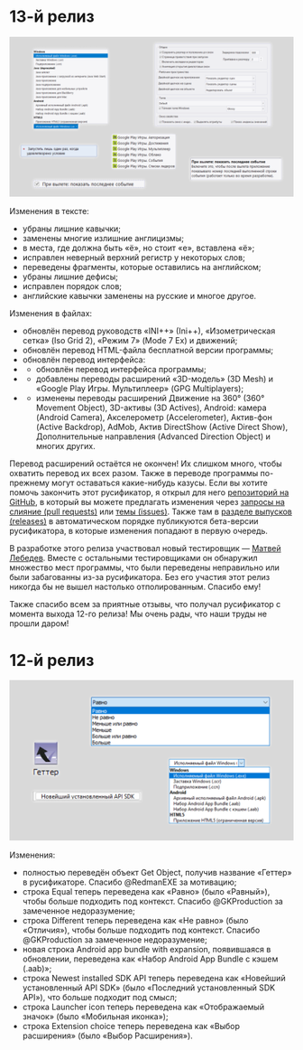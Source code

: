 # 13-й релиз

![image](Ассеты/13.png)

Изменения в тексте:

* убраны лишние кавычки;
* заменены многие излишние англицизмы;
* в места, где должна быть «ё», но стоит «е», вставлена «ё»;
* исправлен неверный верхний регистр у некоторых слов;
* переведены фрагменты, которые оставились на английском;
* убраны лишние дефисы;
* исправлен порядок слов;
* английские кавычки заменены на русские и многое другое.

Изменения в файлах:

* обновлён перевод руководств «INI++» (Ini++), «Изометрическая сетка» (Iso Grid 2), «Режим 7» (Mode 7 Ex) и движений;
* обновлён перевод HTML-файла бесплатной версии программы;
* обновлён перевод интерфейса:
* * обновлён перевод интерфейса программы;
* * добавлены переводы расширений «3D-модель» (3D Mesh) и «Google Play Игры. Мультиплеер» (GPG Multiplayers);
* * изменены переводы расширений Движение на 360° (360° Movement Object), 3D-активы (3D Actives), Android: камера (Android Camera), Акселерометр (Accelerometer), Актив-фон (Active Backdrop), AdMob, Актив DirectShow (Active Direct Show), Дополнительные направления (Advanced Direction Object) и многих других.

Перевод расширений остаётся не окончен! Их слишком много, чтобы охватить перевод их всех разом. Также в переводе программы по-прежнему могут оставаться какие-нибудь казусы. Если вы хотите помочь закончить этот русификатор, я открыл для него [репозиторий на GitHub](https://github.com/RushanM/Clickteam-Fusion-2.5-Russian-Language), в который вы можете предлагать изменения через [запросы на слияние (pull requests)](https://github.com/RushanM/Clickteam-Fusion-2.5-Russian-Language/pulls) или [темы (issues)](https://github.com/RushanM/Clickteam-Fusion-2.5-Russian-Language/issues). Также там в [разделе выпусков (releases)](https://github.com/RushanM/Clickteam-Fusion-2.5-Russian-Language/releases) в автоматическом порядке публикуются бета-версии русификатора, в которые изменения попадают в первую очередь.

В разработке этого релиза участвовал новый тестировщик — [Матвей Лебедев](https://vk.com/id567527942). Вместе с остальными тестировщиками он обнаружил множество мест программы, что были переведены неправильно или были забагованны из-за русификатора. Без его участия этот релиз никогда бы не вышел настолько отполированным. Спасибо ему!

Также спасибо всем за приятные отзывы, что получал русификатор с момента выхода 12-го релиза! Мы очень рады, что наши труды не прошли даром!

# 12-й релиз

![image](Ассеты/12.png)

Изменения:

* полностью переведён объект Get Object, получив название «Геттер» в русификаторе. Спасибо @RedmanEXE за мотивацию;
* строка Equal теперь переведена как «Равно» (было «Равный»), чтобы больше подходить под контекст. Спасибо @GKProduction за замеченное недоразумение;
* строка Different теперь переведена как «Не равно» (было «Отличия»), чтобы больше подходить под контекст. Спасибо @GKProduction за замеченное недоразумение;
* новая строка Android app bundle with expansion, появившаяся в обновлении, переведена как «Набор Android App Bundle с кэшем (.aab)»;
* строка Newest installed SDK API теперь переведена как «Новейший установленный API SDK» (было «Последний установленный SDK API»), что больше подходит под смысл;
* строка Launcher icon теперь переведена как «Отображаемый значок» (было «Мобильная иконка»);
* строка Extension choice теперь переведена как «Выбор расширения» (было «Выбор Расширения»).
